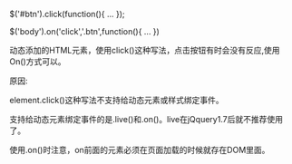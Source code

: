 
$('#btn').click(function(){
    ...
});
    
$('body').on('click','.btn',function(){
    ...
})

动态添加的HTML元素，使用click()这种写法，点击按钮有时会没有反应,使用On()方式可以。

原因:

element.click()这种写法不支持给动态元素或样式绑定事件。

支持给动态元素绑定事件的是.live()和.on()。live在jQquery1.7后就不推荐使用了。

使用.on()时注意，on前面的元素必须在页面加载的时候就存在DOM里面。